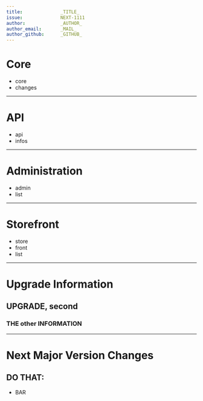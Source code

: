 ```yaml
---
title:              _TITLE_
issue:              NEXT-1111
author:             _AUTHOR_
author_email:       _MAIL_
author_github:      _GITHUB_
---
```

# Core
* core
* changes
___
# API
* api
* infos
___
# Administration
* admin
* list
___
# Storefront
* store
* front
* list
___
# Upgrade Information

## UPGRADE, second
### THE other INFORMATION
___
# Next Major Version Changes

## DO THAT:

* BAR
